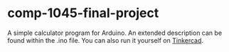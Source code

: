 # comp-1045-final-project
A simple calculator program for Arduino.
An extended description can be found within the .ino file.
You can also run it yourself on [Tinkercad](https://www.tinkercad.com/things/hpLlR58uzjX).
